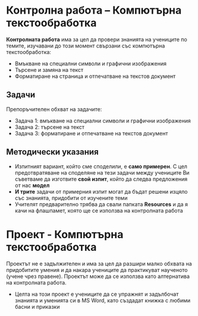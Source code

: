# Контролна работа – Компютърна текстообработка 
**Контролната работа** има за цел да провери знанията на учениците по темите, изучавани до този момент свързани със компютърна текстообработка:
 - Вмъкване на специални символи и графични изображения
 - Търсене и замяна на текст 
 - Форматиране на страница и отпечатване на текстов документ

## Задачи
Препоръчителен обхват на задачите:
 - Задача 1: вмъкване на специални символи и графични изображения
 - Задача 2: търсене на текст
 - Задача 3: форматиране и отпечатване на текстов документ

## Методически указания
 - Изпитният вариант, който сме споделили, е **само примерен**. С цел предотвратяване на споделяне на тези задачи между учениците Ви съветваме да изготвите **свой изпит**, който да следва предложения от нас **модел**
 - **И трите** задачи от примерния изпит могат да бъдат решени изцяло със знанията, придобити от изучените теми
 - Учителят предварително трябва да свали папката **Resources** и да я качи на флашпамет, която ще се използва на контролната работа

# Проект - Компютърна текстообработка
Проектът не е задължителен и има за цел да разшири малко обхвата на придобитите умения и да накара учениците да практикуват наученото (учене чрез правене). Проектът може да се използва като алтернатива на контролната работа.
 - Целта на този проект е учениците да се упражнят и задълбочат знанията и уменията си в MS Word, като създадат книжка с любими басни и приказки

